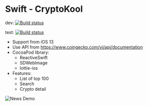 # Swift - CryptoKool
dev: [![Build status](https://build.appcenter.ms/v0.1/apps/c58da641-072b-4fc8-8d94-17519875d782/branches/dev/badge)](https://appcenter.ms)

test: [![Build status](https://build.appcenter.ms/v0.1/apps/c58da641-072b-4fc8-8d94-17519875d782/branches/test/badge)](https://appcenter.ms)

- Support from iOS 13
- Use API from https://www.coingecko.com/vi/api/documentation
- CocoaPod library:
    - ReactiveSwift
    - SDWebImage
    - lottie-ios
- Features:
    - List of top 100
    - Search
    - Crypto detail


![News Demo](Demo/demo.gif)

